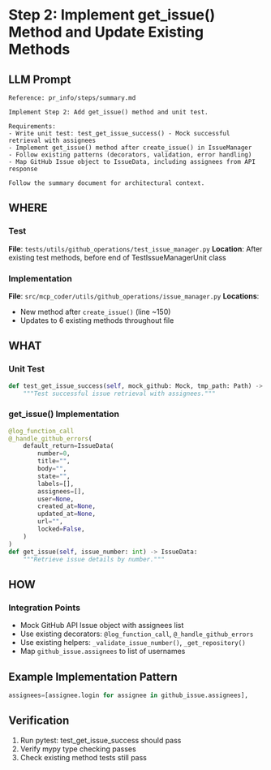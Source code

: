# Step 2: Implement get_issue() Method and Update Existing Methods

## LLM Prompt
```
Reference: pr_info/steps/summary.md

Implement Step 2: Add get_issue() method and unit test.

Requirements:
- Write unit test: test_get_issue_success() - Mock successful retrieval with assignees
- Implement get_issue() method after create_issue() in IssueManager
- Follow existing patterns (decorators, validation, error handling)
- Map GitHub Issue object to IssueData, including assignees from API response

Follow the summary document for architectural context.
```

## WHERE

### Test
**File**: `tests/utils/github_operations/test_issue_manager.py`
**Location**: After existing test methods, before end of TestIssueManagerUnit class

### Implementation
**File**: `src/mcp_coder/utils/github_operations/issue_manager.py`
**Locations**: 
- New method after `create_issue()` (line ~150)
- Updates to 6 existing methods throughout file

## WHAT

### Unit Test
```python
def test_get_issue_success(self, mock_github: Mock, tmp_path: Path) -> None:
    """Test successful issue retrieval with assignees."""
```

### get_issue() Implementation
```python
@log_function_call
@_handle_github_errors(
    default_return=IssueData(
        number=0,
        title="",
        body="",
        state="",
        labels=[],
        assignees=[],
        user=None,
        created_at=None,
        updated_at=None,
        url="",
        locked=False,
    )
)
def get_issue(self, issue_number: int) -> IssueData:
    """Retrieve issue details by number."""
```



## HOW

### Integration Points
- Mock GitHub API Issue object with assignees list
- Use existing decorators: `@log_function_call`, `@_handle_github_errors`
- Use existing helpers: `_validate_issue_number()`, `_get_repository()`
- Map `github_issue.assignees` to list of usernames

## Example Implementation Pattern
```python
assignees=[assignee.login for assignee in github_issue.assignees],
```

## Verification
1. Run pytest: test_get_issue_success should pass
2. Verify mypy type checking passes
3. Check existing method tests still pass
